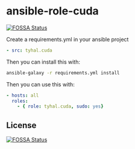 # ansible-role-cuda

[![FOSSA Status](https://app.fossa.io/api/projects/git%2Bgithub.com%2Ftyhal%2Fcuda.svg?type=shield)](https://app.fossa.io/projects/git%2Bgithub.com%2Ftyhal%2Fcuda?ref=badge_shield)

Create a requirements.yml in your ansible project

```yaml
- src: tyhal.cuda
```

Then you can install this with:

```bash
ansible-galaxy -r requirements.yml install
```

Then you can use this with:

```yaml
- hosts: all
  roles:
    - { role: tyhal.cuda, sudo: yes}
```

## License

[![FOSSA Status](https://app.fossa.io/api/projects/git%2Bgithub.com%2Ftyhal%2Fcuda.svg?type=large)](https://app.fossa.io/projects/git%2Bgithub.com%2Ftyhal%2Fcuda?ref=badge_large)
